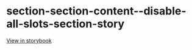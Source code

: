 # section-section-content--disable-all-slots-section-story

[View in storybook](https://raw.githack.com/Independent-Digital-News-and-Media-Ltd/indy-pwamp-sb/PR-2371-sb/index.html?path=/story/section-section-content--disable-all-slots-section-story)